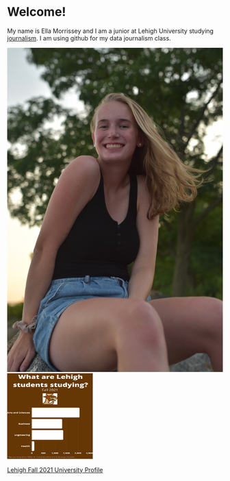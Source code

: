 #  Welcome!
My name is Ella Morrissey and I am a junior at Lehigh University studying [journalism](https://thebrownandwhite.com/). I am using github for my data journalism class.

![profile pic](https://github.com/ellamorrissey/ellamorrissey.github.io/blob/main/IMG_0031.JPG?raw=true)
<img src="https://github.com/ellamorrissey/ellamorrissey.github.io/blob/main/Lehigh%20Fall%202021%20(2).png" width="200" height="200" />

[Lehigh Fall 2021 University Profile](https://oirsa.lehigh.edu/sites/oirsa.lehigh.edu/files/LUprofile_2021.pdf)
